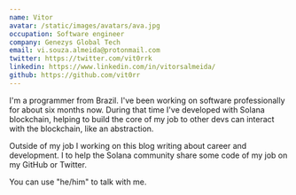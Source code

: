 ```yaml
---
name: Vitor
avatar: /static/images/avatars/ava.jpg
occupation: Software engineer
company: Genezys Global Tech
email: vi.souza.almeida@protonmail.com
twitter: https://twitter.com/vit0rrk
linkedin: https://www.linkedin.com/in/vitorsalmeida/
github: https://github.com/vit0rr
---
```


I'm a programmer from Brazil. I've been working on software professionally for about six months now. During that time I've developed with Solana blockchain, helping to build the core of my job to other devs can interact with the blockchain, like an abstraction.

Outside of my job I working on this blog writing about career and development. I to help the Solana community share some code of my job on my GitHub or Twitter.

You can use "he/him" to talk with me.